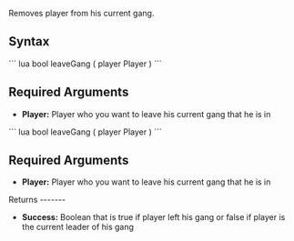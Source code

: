 Removes player from his current gang.

Syntax
------

<section name="Server" class="server" show="true">
``` lua
bool leaveGang ( player Player )
```

Required Arguments
------------------

-   **Player:** Player who you want to leave his current gang that he is in

</section>
<section name="Client" class="client" show="true">
``` lua
bool leaveGang ( player Player )
```

Required Arguments
------------------

-   **Player:** Player who you want to leave his current gang that he is in

</section>
Returns
-------

-   **Success:** Boolean that is true if player left his gang or false if player is the current leader of his gang
